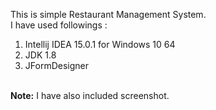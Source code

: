 This is simple Restaurant Management System.<br/>
I have used followings : 
<ol>
<li>Intellij IDEA 15.0.1 for Windows 10 64 </li>
<li>JDK 1.8</li>
<li>JFormDesigner</li>
</ol>
<br/>
<b>Note:</b> I have also included screenshot.
<br/>